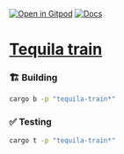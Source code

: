 [![Open in Gitpod](https://img.shields.io/badge/Open_in-Gitpod-white?logo=gitpod)](https://gitpod.io/#FOLDER=tequila-train/https://github.com/gear-foundation/dapps)
[![Docs](https://img.shields.io/github/actions/workflow/status/gear-foundation/dapps/contracts.yml?logo=rust&label=docs)](https://dapps.gear.rs/tequila_train_io)

# [Tequila train](https://wiki.gear-tech.io/docs/examples/tequila-train)

### 🏗️ Building

```sh
cargo b -p "tequila-train*"
```

### ✅ Testing

```sh
cargo t -p "tequila-train*"
```
